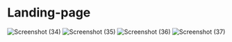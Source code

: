 # Landing-page
![Screenshot (34)](https://user-images.githubusercontent.com/117931795/236773102-089b25b0-ba7c-4433-bc5f-6d71a272af5f.png)
![Screenshot (35)](https://user-images.githubusercontent.com/117931795/236773138-9cb3c511-a95f-449e-be06-ba984444cb25.png)
![Screenshot (36)](https://user-images.githubusercontent.com/117931795/236773172-e430a151-252c-4028-ab2e-96b2eb734c34.png)
![Screenshot (37)](https://user-images.githubusercontent.com/117931795/236773201-a524cc81-15ec-464b-8275-383573ea70fa.png)
